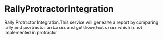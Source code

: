 # RallyProtractorIntegration
Rally Protractor Integration.This service will genearte a report by comparing rally and  prortractor testcases and get  those test cases which is not implemented in protractor
